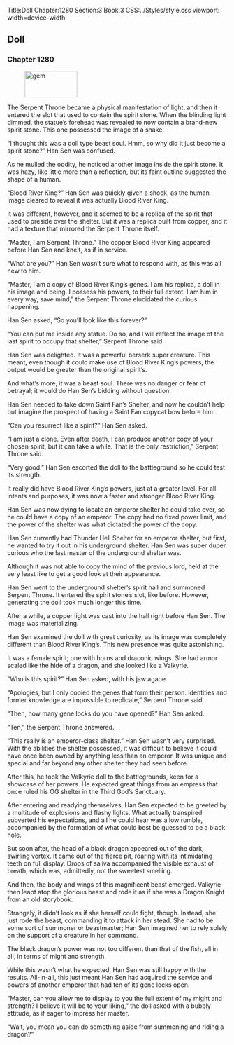 Title:Doll 
Chapter:1280 
Section:3 
Book:3 
CSS:../Styles/style.css 
viewport: width=device-width
  
## Doll
### Chapter 1280
  
<figure>
	<img src="../Images/gem.gif" alt="gem" id="gem" width="120" height="60" />
</figure>
  

  
The Serpent Throne became a physical manifestation of light, and then it entered the slot that used to contain the spirit stone. When the blinding light dimmed, the statue’s forehead was revealed to now contain a brand-new spirit stone. This one possessed the image of a snake.

“I thought this was a doll type beast soul. Hmm, so why did it just become a spirit stone?” Han Sen was confused.

As he mulled the oddity, he noticed another image inside the spirit stone. It was hazy, like little more than a reflection, but its faint outline suggested the shape of a human.

“Blood River King?” Han Sen was quickly given a shock, as the human image cleared to reveal it was actually Blood River King.

It was different, however, and it seemed to be a replica of the spirit that used to preside over the shelter. But it was a replica built from copper, and it had a texture that mirrored the Serpent Throne itself.

“Master, I am Serpent Throne.” The copper Blood River King appeared before Han Sen and knelt, as if in service.

“What are you?” Han Sen wasn’t sure what to respond with, as this was all new to him.

“Master, I am a copy of Blood River King’s genes. I am his replica, a doll in his image and being. I possess his powers, to their full extent. I am him in every way, save mind,” the Serpent Throne elucidated the curious happening.

Han Sen asked, “So you’ll look like this forever?”

“You can put me inside any statue. Do so, and I will reflect the image of the last spirit to occupy that shelter,” Serpent Throne said.

Han Sen was delighted. It was a powerful berserk super creature. This meant, even though it could make use of Blood River King’s powers, the output would be greater than the original spirit’s.

And what’s more, it was a beast soul. There was no danger or fear of betrayal; it would do Han Sen’s bidding without question.

Han Sen needed to take down Saint Fan’s Shelter, and now he couldn’t help but imagine the prospect of having a Saint Fan copycat bow before him.

“Can you resurrect like a spirit?” Han Sen asked.

“I am just a clone. Even after death, I can produce another copy of your chosen spirit, but it can take a while. That is the only restriction,” Serpent Throne said.

“Very good.” Han Sen escorted the doll to the battleground so he could test its strength.

It really did have Blood River King’s powers, just at a greater level. For all intents and purposes, it was now a faster and stronger Blood River King.

Han Sen was now dying to locate an emperor shelter he could take over, so he could have a copy of an emperor. The copy had no fixed power limit, and the power of the shelter was what dictated the power of the copy.

Han Sen currently had Thunder Hell Shelter for an emperor shelter, but first, he wanted to try it out in his underground shelter. Han Sen was super duper curious who the last master of the underground shelter was.

Although it was not able to copy the mind of the previous lord, he’d at the very least like to get a good look at their appearance.

Han Sen went to the underground shelter’s spirit hall and summoned Serpent Throne. It entered the spirit stone’s slot, like before. However, generating the doll took much longer this time.

After a while, a copper light was cast into the hall right before Han Sen. The image was materializing.

Han Sen examined the doll with great curiosity, as its image was completely different than Blood River King’s. This new presence was quite astonishing.

It was a female spirit; one with horns and draconic wings. She had armor scaled like the hide of a dragon, and she looked like a Valkyrie.

“Who is this spirit?” Han Sen asked, with his jaw agape.

“Apologies, but I only copied the genes that form their person. Identities and former knowledge are impossible to replicate,” Serpent Throne said.

“Then, how many gene locks do you have opened?” Han Sen asked.

“Ten,” the Serpent Throne answered.

“This really is an emperor-class shelter.” Han Sen wasn’t very surprised. With the abilities the shelter possessed, it was difficult to believe it could have once been owned by anything less than an emperor. It was unique and special and far beyond any other shelter they had seen before.

After this, he took the Valkyrie doll to the battlegrounds, keen for a showcase of her powers. He expected great things from an empress that once ruled his OG shelter in the Third God’s Sanctuary.

After entering and readying themselves, Han Sen expected to be greeted by a multitude of explosions and flashy lights. What actually transpired subverted his expectations, and all he could hear was a low rumble, accompanied by the formation of what could best be guessed to be a black hole.

But soon after, the head of a black dragon appeared out of the dark, swirling vortex. It came out of the fierce pit, roaring with its intimidating teeth on full display. Drops of saliva accompanied the visible exhaust of breath, which was, admittedly, not the sweetest smelling…

And then, the body and wings of this magnificent beast emerged. Valkyrie then leapt atop the glorious beast and rode it as if she was a Dragon Knight from an old storybook.

Strangely, it didn’t look as if she herself could fight, though. Instead, she just rode the beast, commanding it to attack in her stead. She had to be some sort of summoner or beastmaster; Han Sen imagined her to rely solely on the support of a creature in her command.

The black dragon’s power was not too different than that of the fish, all in all, in terms of might and strength.

While this wasn’t what he expected, Han Sen was still happy with the results. All-in-all, this just meant Han Sen had acquired the service and powers of another emperor that had ten of its gene locks open.

“Master, can you allow me to display to you the full extent of my might and strength? I believe it will be to your liking,” the doll asked with a bubbly attitude, as if eager to impress her master.

“Wait, you mean you can do something aside from summoning and riding a dragon?”